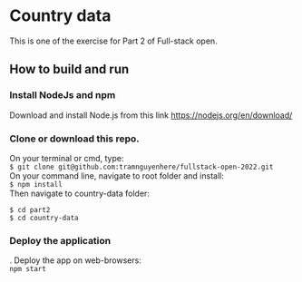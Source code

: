 # Country data

This is one of the exercise for Part 2 of Full-stack open.

## How to build and run

### Install NodeJs and npm

Download and install Node.js from this link https://nodejs.org/en/download/

### Clone or download this repo.

On your terminal or cmd, type: <br />
`$ git clone git@github.com:tramnguyenhere/fullstack-open-2022.git` <br />
On your command line, navigate to root folder and install: <br />
`$ npm install` <br />
Then navigate to country-data folder: <br />

`$ cd part2` <br />
`$ cd country-data` <br />

### Deploy the application

. Deploy the app on web-browsers: <br />
`npm start`
